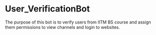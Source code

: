 # User_VerificationBot
The purpose of this bot is to verify users from IITM BS course and assign them permissions to view channels and login to websites.
